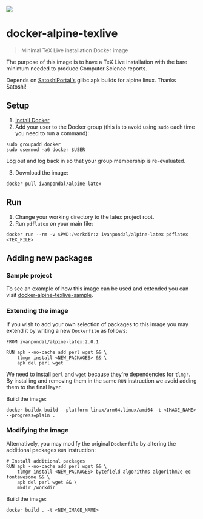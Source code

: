 ![](docker_latex_banner.png)

# docker-alpine-texlive

> Minimal TeX Live installation Docker image

The purpose of this image is to have a TeX Live installation with the bare
minimum needed to produce Computer Science reports.

Depends on [SatoshiPortal's](https://github.com/SatoshiPortal/alpine-pkg-glibc)
glibc apk builds for alpine linux. Thanks Satoshi!

## Setup

1. [Install Docker](https://www.docker.com/get-docker)
2. Add your user to the Docker group (this is to avoid using `sudo` each time
   you need to run a command):

```
sudo groupadd docker
sudo usermod -aG docker $USER
```

Log out and log back in so that your group membership is re-evaluated.

3. Download the image:

```
docker pull ivanpondal/alpine-latex
```

## Run

1. Change your working directory to the latex project root.
2. Run `pdflatex` on your main file:

```
docker run --rm -v $PWD:/workdir:z ivanpondal/alpine-latex pdflatex <TEX_FILE>
```

## Adding new packages

### Sample project

To see an example of how this image can be used and extended you can visit
[docker-alpine-texlive-sample](https://github.com/ivanpondal/docker-alpine-texlive-sample).

### Extending the image

If you wish to add your own selection of packages to this image you may extend
it by writing a new `Dockerfile` as follows:

```
FROM ivanpondal/alpine-latex:2.0.1

RUN apk --no-cache add perl wget && \
	tlmgr install <NEW_PACKAGES> && \
	apk del perl wget
```

We need to install `perl` and `wget` because they're dependencies for `tlmgr`.
By installing and removing them in the same `RUN` instruction we avoid adding
them to the final layer.

Build the image:

```
docker buildx build --platform linux/arm64,linux/amd64 -t <IMAGE_NAME> --progress=plain .
```

### Modifying the image

Alternatively, you may modify the original `Dockerfile` by altering the additional
packages `RUN` instruction:

```
# Install additional packages
RUN apk --no-cache add perl wget && \
	tlmgr install <NEW_PACKAGES> bytefield algorithms algorithm2e ec fontawesome && \
	apk del perl wget && \
	mkdir /workdir
```

Build the image:

```
docker build . -t <NEW_IMAGE_NAME>
```
